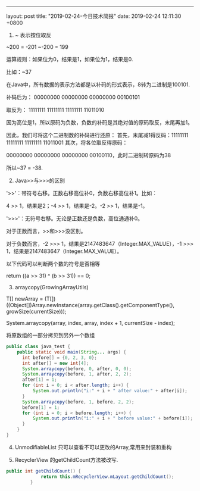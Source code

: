 ---
layout: post
title:  "2019-02-24-今日技术简报"
date:   2019-02-24 12:11:30 +0800


1. ~ 表示按位取反

  ~200 = -201
  ~-200 = 199
  
  运算规则：如果位为0，结果是1，如果位为1，结果是0.
  
  比如：~37
  
  在Java中，所有数据的表示方法都是以补码的形式表示，8转为二进制是100101.
  
  补码后为： 00000000 00000000 00000000 00100101
  
  取反为：    11111111 11111111 11111111 11011010
  
  因为高位是1，所以原码为负数，负数的补码是其绝对值的原码取反，末尾再加1。
  
  因此，我们可将这个二进制数的补码进行还原： 首先，末尾减1得反码：11111111 11111111 11111111 11011001 其次，将各位取反得原码：
  
  00000000 00000000 00000000 00100110，此时二进制转原码为38
  
  所以~37 = -38. 

2. Java>>与>>>的区别
  
  '>>'：带符号右移。正数右移高位补0，负数右移高位补1。比如：
  
  4 >> 1，结果是2；-4 >> 1，结果是-2。-2 >> 1，结果是-1。
  
  '>>>'：无符号右移。无论是正数还是负数，高位通通补0。
  
  对于正数而言，>>和>>>没区别。
  
  对于负数而言，-2 >>> 1，结果是2147483647（Integer.MAX_VALUE），-1 >>> 1，结果是2147483647（Integer.MAX_VALUE）。
  
  以下代码可以判断两个数的符号是否相等
  
  return ((a >> 31) ^ (b >> 31)) == 0;

3. arraycopy(GrowingArrayUtils)

  T[] newArray = (T[])((Object[])Array.newInstance(array.getClass().getComponentType(), growSize(currentSize)));            
  
  System.arraycopy(array, index, array, index + 1, currentSize - index);
  
  将原数组的一部分拷贝到另外一个数组
  ```java
  public class java_test {
      public static void main(String... args) {
        int before[] = {0, 2, 3, 0};
        int after[] = new int[4];
        System.arraycopy(before, 0, after, 0, 0);
        System.arraycopy(before, 1, after, 2, 2);
        after[1] = 1;
        for (int i = 0; i < after.length; i++) {
            System.out.println("i:" + i + " after value:" + after[i]);
        }
        System.arraycopy(before, 1, before, 2, 2);
        before[1] = 1;
        for (int i = 0; i < before.length; i++) {
            System.out.println("i:" + i + " before value:" + before[i]);
        }
      }
  }
  ```
4. UnmodifiableList 只可以查看不可以更改的Array,常用来封装和重构

5.  RecyclerView 的getChildCount方法被改写.
  ```java
 public int getChildCount() {
               return this.mRecyclerView.mLayout.getChildCount();
           }

```    
     